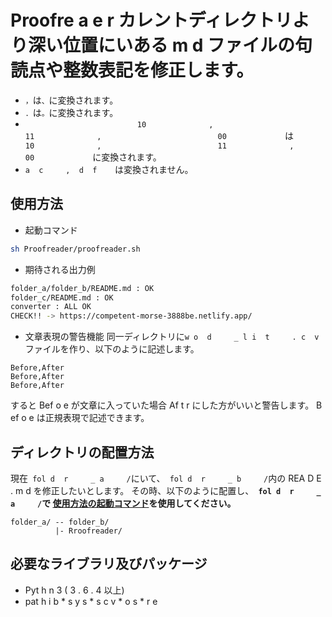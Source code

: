 #  Proofre a  e      r カレントディレクトリより深い位置にいある m d     ファイルの句読点や整数表記を修正します。

* `，`は`、`に変換されます。
* `．`は`。`に変換されます。
* `                          10              ,                          11              ,                          00              `は`                          10              ,                          11              ,                          00              `に変換されます。
* ` a  c     ,  d  f     `は変換されません。

## 使用方法

* 起動コマンド

```sh
sh Proofreader/proofreader.sh
```

* 期待される出力例

```zsh
folder_a/folder_b/README.md : OK
folder_c/README.md : OK
converter : ALL OK
CHECK!! -> https://competent-morse-3888be.netlify.app/
```

* 文章表現の警告機能
同一ディレクトリに` w o  d     _ l i  t     . c  v     `ファイルを作り、以下のように記述します。

```
Before,After
Before,After
Before,After
```

すると Bef o  e     が文章に入っていた場合 Af t  r     にした方がいいと警告します。
B     ef o  e     は正規表現で記述できます。

## ディレクトリの配置方法

現在` fol d  r     _ a     /`にいて、` fol d  r     _ b     /`内の REA D  E     . m d     を修正したいとします。
その時、以下のように配置し、**` fol d  r     _ a     /`で [使用方法の起動コマンド](#使用方法)を使用してください。**

```
folder_a/ -- folder_b/
          |- Rroofreader/
```

## 必要なライブラリ及びパッケージ

*  Pyt h  n                               3             (                          3             .                          6             .                          4             以上)
*  pat h  i      b *  s y      s *  s c      v *  o      s *  r      e
